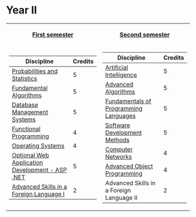 # Year II

<table><tr><th>

[First semester](https://github.com/anamariapanait10/FMI-materials-bachelor/tree/master/Year%20II/sem%201)

</th><th>

[Second semester](https://github.com/anamariapanait10/FMI-materials-bachelor/tree/master/Year%20II/sem%202)

</th></tr>
<tr><td>

| Discipline                                       | Credits |
|--------------------------------------------------|---------|
| [Probabilities and Statistics](https://github.com/anamariapanait10/FMI-materials/tree/master/Year%20II/sem%201/Probabilitati%20si%20statistica)                     |    5    |
| [Fundamental Algorithms](https://github.com/anamariapanait10/FMI-materials/tree/master/Year%20II/sem%201/Algoritmi%20fundamentali)                           |    5    |
| [Database Management Systems](https://github.com/anamariapanait10/FMI-materials/tree/master/Year%20II/sem%201/Sisteme%20de%20gestiune%20a%20bazelor%20de%20date)                      |    5    |
| [Functional Programming](https://github.com/anamariapanait10/FMI-materials/tree/master/Year%20II/sem%201/Programare%20functionala)                           |    4    |
| [Operating Systems](https://github.com/anamariapanait10/FMI-materials/tree/master/Year%20II/sem%201/Sisteme%20de%20operare)                                |    4    |
| [Optional Web Application Development - ASP .NET](https://github.com/anamariapanait10/FMI-materials/tree/master/Year%20II/sem%201/Dezvoltarea%20aplicatiilor%20web%20-%20ASP.NET)  |    5    |
| [Advanced Skills in a Foreign Language I](https://github.com/anamariapanait10/FMI-materials/tree/master/Year%20II/sem%201/Competente%20avansate%20intr-o%20limba%20straina%20I)          |    2    |

</td><td>

| Discipline                                       | Credits |
|--------------------------------------------------|---------|
| [Artificial Intelligence](https://github.com/anamariapanait10/FMI-materials/tree/master/Year%20II/sem%202/Inteligenta%20artificiala)                          |    5    |
| [Advanced Algorithms](https://github.com/anamariapanait10/FMI-materials/tree/master/Year%20II/sem%202/Algoritmi%20avansati)                              |    5    |
| [Fundamentals of Programming Languages](https://github.com/anamariapanait10/FMI-materials/tree/master/Year%20II/sem%202/Fundamentele%20limbajelor%20de%20programare)           |    5    |
| [Software Development Methods](https://github.com/anamariapanait10/FMI-materials/tree/master/Year%20II/sem%202/Metode%20de%20dezvoltare%20software)                     |    5    |
| [Computer Networks](https://github.com/anamariapanait10/FMI-materials/tree/master/Year%20II/sem%202/Retele%20de%20calculatoare/laborator)                                |    4    |
| [Advanced Object Programming](https://github.com/anamariapanait10/FMI-materials/tree/master/Year%20II/sem%202/Programare%20avansata%20pe%20obiecte)                      |    4    |
| Advanced Skills in a Foreign Language II         |    2    |

</td></tr></table>